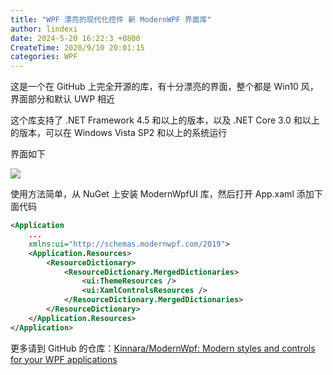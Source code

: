 ```yaml
---
title: "WPF 漂亮的现代化控件 新 ModernWPF 界面库"
author: lindexi
date: 2024-5-20 16:22:3 +0800
CreateTime: 2020/9/10 20:01:15
categories: WPF
---
```


这是一个在 GitHub 上完全开源的库，有十分漂亮的界面，整个都是 Win10 风，界面部分和默认 UWP 相近

<!--more-->


<!-- CreateTime:2020/9/10 20:01:15 -->



这个库支持了 .NET Framework 4.5 和以上的版本，以及 .NET Core 3.0 和以上的版本，可以在 Windows Vista SP2 和以上的系统运行

界面如下

<!-- ![](image/WPF 漂亮的现代化控件 新 ModernWPF 界面库/WPF 漂亮的现代化控件 新 ModernWPF 界面库0.png) -->

![](http://image.acmx.xyz/lindexi%2F2020910202507110.jpg)

使用方法简单，从 NuGet 上安装 ModernWpfUI 库，然后打开 App.xaml 添加下面代码

```xml
<Application
    ...
    xmlns:ui="http://schemas.modernwpf.com/2019">
    <Application.Resources>
        <ResourceDictionary>
            <ResourceDictionary.MergedDictionaries>
                <ui:ThemeResources />
                <ui:XamlControlsResources />
            </ResourceDictionary.MergedDictionaries>
        </ResourceDictionary>
    </Application.Resources>
</Application>
```

更多请到 GitHub 的仓库：[Kinnara/ModernWpf: Modern styles and controls for your WPF applications](https://github.com/Kinnara/ModernWpf )

